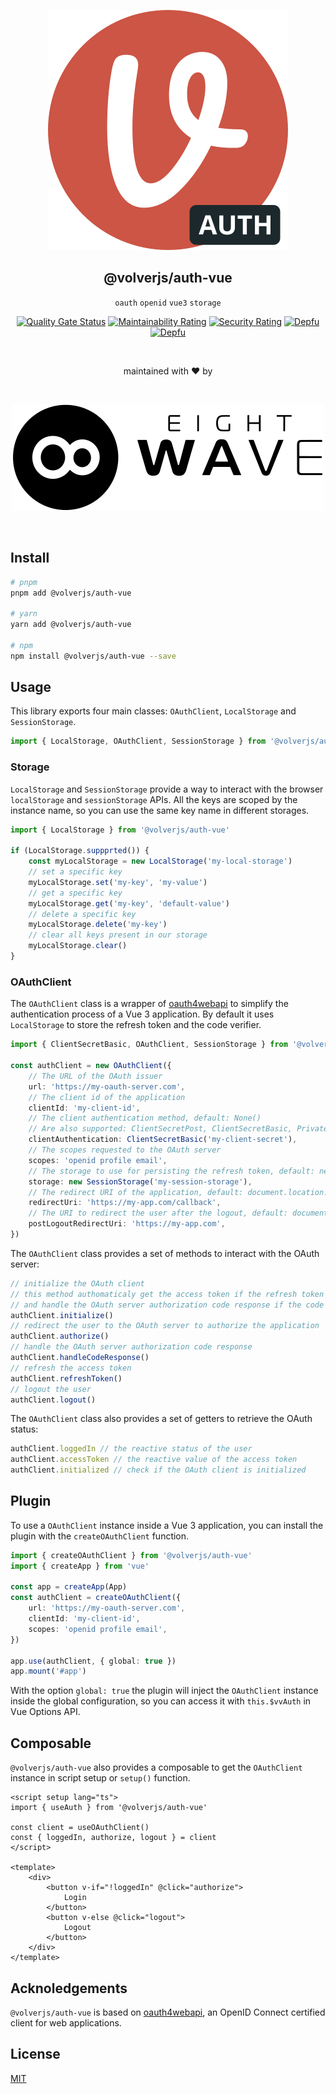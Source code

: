 <div align="center">

[![volverjs](docs/static/volverjs-auth.svg)](https://volverjs.github.io/auth-vue)

## @volverjs/auth-vue

`oauth` `openid` `vue3` `storage`

[![Quality Gate Status](https://sonarcloud.io/api/project_badges/measure?project=volverjs_auth-vue&metric=alert_status)](https://sonarcloud.io/summary/new_code?id=volverjs_auth-vue) [![Maintainability Rating](https://sonarcloud.io/api/project_badges/measure?project=volverjs_auth-vue&metric=sqale_rating)](https://sonarcloud.io/summary/new_code?id=volverjs_auth-vue) [![Security Rating](https://sonarcloud.io/api/project_badges/measure?project=volverjs_auth-vue&metric=security_rating)](https://sonarcloud.io/summary/new_code?id=volverjs_auth-vue) [![Depfu](https://badges.depfu.com/badges/0d2dd36acf771e7b66ddbb861ec96160/status.svg)](https://depfu.com) [![Depfu](https://badges.depfu.com/badges/0d2dd36acf771e7b66ddbb861ec96160/overview.svg)](https://depfu.com/github/volverjs/auth-vue?project_id=38568)

<br>

maintained with ❤️ by

<br>

[![8 Wave](docs/static/8wave.svg)](https://8wave.it)

<br>

</div>

## Install

```bash
# pnpm
pnpm add @volverjs/auth-vue

# yarn
yarn add @volverjs/auth-vue

# npm
npm install @volverjs/auth-vue --save
```

## Usage

This library exports four main classes: `OAuthClient`, `LocalStorage` and `SessionStorage`.

```typescript
import { LocalStorage, OAuthClient, SessionStorage } from '@volverjs/auth-vue'
```

### Storage

`LocalStorage` and `SessionStorage` provide a way to interact with the browser `localStorage` and `sessionStorage` APIs.
All the keys are scoped by the instance name, so you can use the same key name in different storages.

```typescript
import { LocalStorage } from '@volverjs/auth-vue'

if (LocalStorage.suppprted()) {
    const myLocalStorage = new LocalStorage('my-local-storage')
    // set a specific key
    myLocalStorage.set('my-key', 'my-value')
    // get a specific key
    myLocalStorage.get('my-key', 'default-value')
    // delete a specific key
    myLocalStorage.delete('my-key')
    // clear all keys present in our storage
    myLocalStorage.clear()
}
```

### OAuthClient

The `OAuthClient` class is a wrapper of [oauth4webapi](https://github.com/panva/oauth4webapi) to simplify the authentication process of a Vue 3 application.
By default it uses `LocalStorage` to store the refresh token and the code verifier.

```typescript
import { ClientSecretBasic, OAuthClient, SessionStorage } from '@volverjs/auth-vue'

const authClient = new OAuthClient({
    // The URL of the OAuth issuer
    url: 'https://my-oauth-server.com',
    // The client id of the application
    clientId: 'my-client-id',
    // The client authentication method, default: None()
    // Are also supported: ClientSecretPost, ClientSecretBasic, PrivateKeyJwt, None, TlsClientAuth
    clientAuthentication: ClientSecretBasic('my-client-secret'),
    // The scopes requested to the OAuth server
    scopes: 'openid profile email',
    // The storage to use for persisting the refresh token, default: new LocalStorage('oauth')
    storage: new SessionStorage('my-session-storage'),
    // The redirect URI of the application, default: document.location.origin
    redirectUri: 'https://my-app.com/callback',
    // The URI to redirect the user after the logout, default: document.location.origin
    postLogoutRedirectUri: 'https://my-app.com',
})
```

The `OAuthClient` class provides a set of methods to interact with the OAuth server:

```typescript
// initialize the OAuth client
// this method authomaticaly get the access token if the refresh token is present
// and handle the OAuth server authorization code response if the code is present
authClient.initialize()
// redirect the user to the OAuth server to authorize the application
authClient.authorize()
// handle the OAuth server authorization code response
authClient.handleCodeResponse()
// refresh the access token
authClient.refreshToken()
// logout the user
authClient.logout()
```

The `OAuthClient` class also provides a set of getters to retrieve the OAuth status:

```typescript
authClient.loggedIn // the reactive status of the user
authClient.accessToken // the reactive value of the access token
authClient.initialized // check if the OAuth client is initialized
```

## Plugin

To use a `OAuthClient` instance inside a Vue 3 application, you can install the plugin with the `createOAuthClient` function.

```typescript
import { createOAuthClient } from '@volverjs/auth-vue'
import { createApp } from 'vue'

const app = createApp(App)
const authClient = createOAuthClient({
    url: 'https://my-oauth-server.com',
    clientId: 'my-client-id',
    scopes: 'openid profile email',
})

app.use(authClient, { global: true })
app.mount('#app')
```

With the option `global: true` the plugin will inject the `OAuthClient` instance inside the global configuration, so you can access it with `this.$vvAuth` in Vue Options API.

## Composable

`@volverjs/auth-vue` also provides a composable to get the `OAuthClient` instance in script setup or `setup()` function.

```vue
<script setup lang="ts">
import { useAuth } from '@volverjs/auth-vue'

const client = useOAuthClient()
const { loggedIn, authorize, logout } = client
</script>

<template>
    <div>
        <button v-if="!loggedIn" @click="authorize">
            Login
        </button>
        <button v-else @click="logout">
            Logout
        </button>
    </div>
</template>
```

## Acknoledgements

`@volverjs/auth-vue` is based on [oauth4webapi](https://github.com/panva/oauth4webapi), an OpenID Connect certified client for web applications.

## License

[MIT](http://opensource.org/licenses/MIT)
